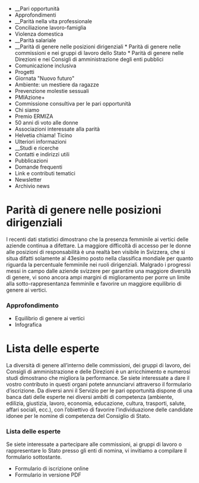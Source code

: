   * __Pari opportunità
  * Approfondimenti
  *  __Parità nella vita professionale
  * Conciliazione lavoro-famiglia
  * Violenza domestica
  *  __Parità salariale
  *  __Parità di genere nelle posizioni dirigenziali
    * Parità di genere nelle commissioni e nei gruppi di lavoro dello Stato
    * Parità di genere nelle Direzioni e nei Consigli di amministrazione degli enti pubblici
  * Comunicazione inclusiva
  * Progetti
  * Giornata "Nuovo futuro"
  * Ambiente: un mestiere da ragazze
  * Prevenzione molestie sessuali
  * PMIAzione+
  * Commissione consultiva per le pari opportunità
  * Chi siamo
  * Premio ERMIZA
  * 50 anni di voto alle donne
  * Associazioni interessate alla parità
  * Helvetia chiama! Ticino
  * Ulteriori informazioni
  *  __Studi e ricerche
  * Contatti e indirizzi utili
  * Pubblicazioni
  * Domande frequenti
  * Link e contributi tematici
  * Newsletter
  * Archivio news

#  Parità di genere nelle posizioni dirigenziali

I recenti dati statistici dimostrano che la presenza femminile ai vertici
delle aziende continua a difettare. La maggiore difficoltà di accesso per le
donne alle posizioni di responsabilità è una realtà ben visibile in Svizzera,
che si situa difatti solamente al 43esimo posto nella classifica mondiale per
quanto riguarda la percentuale femminile nei ruoli dirigenziali. Malgrado i
progressi messi in campo dalle aziende svizzere per garantire una maggiore
diversità di genere, vi sono ancora ampi margini di miglioramento per porre un
limite alla sotto-rappresentanza femminile e favorire un maggiore equilibrio
di genere ai vertici.

###  Approfondimento

  * Equilibrio di genere ai vertici
  * Infografica

#  Lista delle esperte

La diversità di genere all’interno delle commissioni, dei gruppi di lavoro,
dei Consigli di amministrazione e delle Direzioni è un arricchimento e
numerosi studi dimostrano che migliora la performance. Se siete interessate a
dare il vostro contributo in questi organi potete annunciarvi attraverso il
formulario d’iscrizione. Da diversi anni il Servizio per le pari opportunità
dispone di una banca dati delle esperte nei diversi ambiti di competenza
(ambiente, edilizia, giustizia, lavoro, economia, educazione, cultura,
trasporti, salute, affari sociali, ecc.), con l’obiettivo di favorire
l’individuazione delle candidate idonee per le nomine di competenza del
Consiglio di Stato.

###  Lista delle esperte

Se siete interessate a partecipare alle commissioni, ai gruppi di lavoro o
rappresentare lo Stato presso gli enti di nomina, vi invitiamo a compilare il
formulario sottostante.

  * Formulario di iscrizione online
  * Formulario in versione PDF

